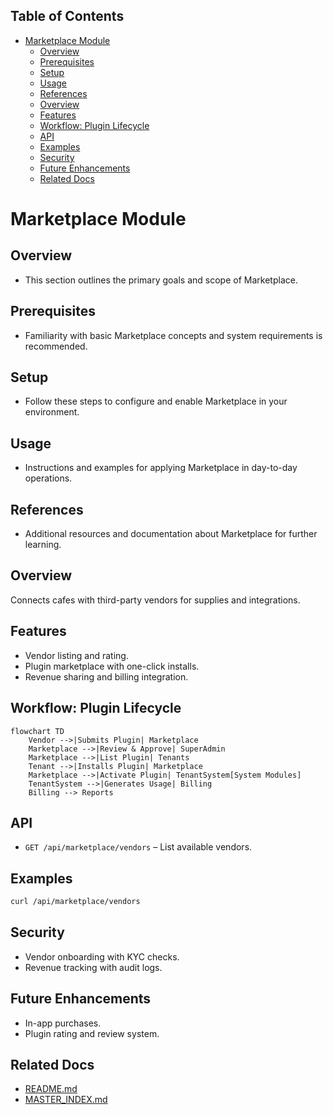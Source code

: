 <!-- START doctoc generated TOC please keep comment here to allow auto update -->
<!-- DON'T EDIT THIS SECTION, INSTEAD RE-RUN doctoc TO UPDATE -->
## Table of Contents

- [Marketplace Module](#marketplace-module)
  - [Overview](#overview)
  - [Prerequisites](#prerequisites)
  - [Setup](#setup)
  - [Usage](#usage)
  - [References](#references)
  - [Overview](#overview-1)
  - [Features](#features)
  - [Workflow: Plugin Lifecycle](#workflow-plugin-lifecycle)
  - [API](#api)
  - [Examples](#examples)
  - [Security](#security)
  - [Future Enhancements](#future-enhancements)
  - [Related Docs](#related-docs)

<!-- END doctoc generated TOC please keep comment here to allow auto update -->

# Marketplace Module

## Overview
- This section outlines the primary goals and scope of Marketplace.

## Prerequisites
- Familiarity with basic Marketplace concepts and system requirements is recommended.

## Setup
- Follow these steps to configure and enable Marketplace in your environment.

## Usage
- Instructions and examples for applying Marketplace in day-to-day operations.

## References
- Additional resources and documentation about Marketplace for further learning.


## Overview
Connects cafes with third-party vendors for supplies and integrations.

## Features
- Vendor listing and rating.  
- Plugin marketplace with one-click installs.  
- Revenue sharing and billing integration.  

## Workflow: Plugin Lifecycle
```mermaid
flowchart TD
    Vendor -->|Submits Plugin| Marketplace
    Marketplace -->|Review & Approve| SuperAdmin
    Marketplace -->|List Plugin| Tenants
    Tenant -->|Installs Plugin| Marketplace
    Marketplace -->|Activate Plugin| TenantSystem[System Modules]
    TenantSystem -->|Generates Usage| Billing
    Billing --> Reports
```

## API
- `GET /api/marketplace/vendors` – List available vendors.  

## Examples
```bash
curl /api/marketplace/vendors
```

## Security
- Vendor onboarding with KYC checks.  
- Revenue tracking with audit logs.  

## Future Enhancements
- In-app purchases.  
- Plugin rating and review system.

## Related Docs
- [README.md](README.md)
- [MASTER_INDEX.md](MASTER_INDEX.md)

